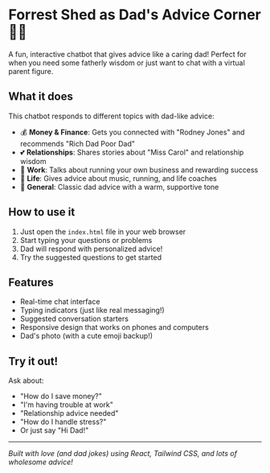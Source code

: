 # Forrest Shed as Dad's Advice Corner 👨‍👦

A fun, interactive chatbot that gives advice like a caring dad! Perfect for when you need some fatherly wisdom or just want to chat with a virtual parent figure.

## What it does

This chatbot responds to different topics with dad-like advice:
- 💰 **Money & Finance**: Gets you connected with "Rodney Jones" and recommends "Rich Dad Poor Dad"
- 💕 **Relationships**: Shares stories about "Miss Carol" and relationship wisdom
- 💼 **Work**: Talks about running your own business and rewarding success
- 🌱 **Life**: Gives advice about music, running, and life coaches
- 💬 **General**: Classic dad advice with a warm, supportive tone

## How to use it

1. Just open the `index.html` file in your web browser
2. Start typing your questions or problems
3. Dad will respond with personalized advice!
4. Try the suggested questions to get started

## Features

- Real-time chat interface
- Typing indicators (just like real messaging!)
- Suggested conversation starters
- Responsive design that works on phones and computers
- Dad's photo (with a cute emoji backup!)

## Try it out!

Ask about:
- "How do I save money?"
- "I'm having trouble at work"
- "Relationship advice needed" 
- "How do I handle stress?"
- Or just say "Hi Dad!"

---

*Built with love (and dad jokes) using React, Tailwind CSS, and lots of wholesome advice!*
